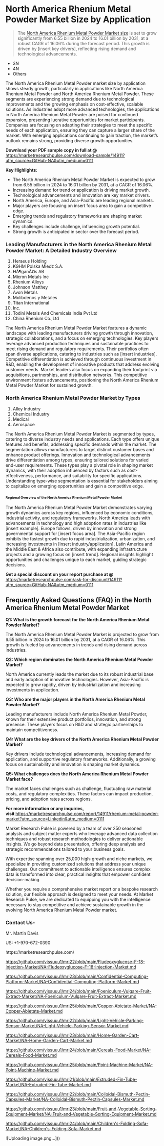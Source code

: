 <h1>North America Rhenium Metal Powder Market&nbsp;Size by Application</h1><blockquote><p>The <a href="https://marketresearchpulse.com/download-sample/14911?utm_source=GitHub-NA&amp;utm_medium=0111">North America Rhenium Metal Powder Market size</a> is set to grow significantly from 6.55 billion in 2024 to 16.01 billion by 2031, at a robust CAGR of 16.06% during the forecast period. This growth is driven by [insert key drivers], reflecting rising demand and technological advancements.</p></blockquote><ul><li>3N<li> 4N<li> Others</li></ul><p>The North America Rhenium Metal Powder market size by application shows steady growth, particularly in applications like North America Rhenium Metal Powder and North America Rhenium Metal Powder. These segments are experiencing strong demand due to technological improvements and the growing emphasis on cost-effective, scalable solutions. As industries adopt more advanced technologies, the applications in North America Rhenium Metal Powder are poised for continued expansion, presenting lucrative opportunities for market participants. Companies are focusing on adapting their strategies to meet the specific needs of each application, ensuring they can capture a larger share of the market. With emerging applications continuing to gain traction, the market’s outlook remains strong, providing diverse growth opportunities.</p><p><strong>Download your PDF sample copy in full at @ </strong><a href="https://marketresearchpulse.com/download-sample/14911?utm_source=GitHub-NA&amp;utm_medium=0111">https://marketresearchpulse.com/download-sample/14911?utm_source=GitHub-NA&amp;utm_medium=0111</a></p><p><strong>Key Highlights: </strong></p><ul><li>The North America Rhenium Metal Powder Market is expected to grow from 6.55 billion in 2024 to 16.01 billion by 2031, at a CAGR of 16.06%.</li><li>Increasing demand for trend or application is driving market growth.</li><li>Technological advancements and innovation are key market drivers.</li><li>North America, Europe, and Asia-Pacific are leading regional markets.</li><li>Major players are focusing on insert focus area to gain a competitive edge.</li><li>Emerging trends and regulatory frameworks are shaping market dynamics.</li><li>Key challenges include challenge, influencing growth potential.</li><li>Strong growth is anticipated in sector over the forecast period.</li></ul><h3>Leading Manufacturers in the North America Rhenium Metal Powder Market: A Detailed Industry Overview</h3><ol><li>Heraeus Holding</li><li>KGHM Polska Miedz S.A.</li><li>HÃ¶ganÃ¤s AB</li><li>Micron Metals Inc</li><li>Rhenium Alloys</li><li>Johnson Matthey</li><li>Avon Metals</li><li>Molibdenos y Metales</li><li>Titan International</li><li>Inc.</li><li>Todini Metals And Chemicals India Pvt Ltd</li><li>China Rhenium Co.,Ltd</li></ol><div class="flex max-w-full flex-col flex-grow"><div class="min-h-8 text-message flex w-full flex-col items-end gap-2 whitespace-normal break-words [.text-message+&amp;]:mt-5" dir="auto" data-message-author-role="assistant" data-message-id="fd8432e4-4910-450d-b182-61b7bfb0a01f" data-message-model-slug="gpt-4o"><div class="flex w-full flex-col gap-1 empty:hidden first:pt-[3px]"><div class="markdown prose w-full break-words dark:prose-invert light"><p>The North America Rhenium Metal Powder Market features a dynamic landscape with leading manufacturers driving growth through innovation, strategic collaborations, and a focus on emerging technologies. Key players leverage advanced production techniques and sustainable practices to meet rising demand and regulatory requirements. Their portfolios often span diverse applications, catering to industries such as [insert industries]. Competitive differentiation is achieved through continuous investment in R&amp;D, enabling the development of innovative products that address evolving customer needs. Market leaders also focus on expanding their footprint via acquisitions, partnerships, and distribution networks. This competitive environment fosters advancements, positioning the North America Rhenium Metal Powder Market for sustained growth.</p></div></div></div></div><h3>North America Rhenium Metal Powder Market by Types</h3><ol><li>Alloy Industry<li> Chemical Industry<li> Medical<li> Aerospace</li></ol><div class="flex max-w-full flex-col flex-grow"><div class="min-h-8 text-message flex w-full flex-col items-end gap-2 whitespace-normal break-words [.text-message+&amp;]:mt-5" dir="auto" data-message-author-role="assistant" data-message-id="084470be-0bb7-4664-bddf-5156b4f41249" data-message-model-slug="gpt-4o-mini"><div class="flex w-full flex-col gap-1 empty:hidden first:pt-[3px]"><div class="markdown prose w-full break-words dark:prose-invert light"><p>The North America Rhenium Metal Powder Market is segmented by types, catering to diverse industry needs and applications. Each type offers unique features and benefits, addressing specific demands within the market. The segmentation allows manufacturers to target distinct customer bases and enhance product offerings. Innovation and technological advancements drive differentiation among types, ensuring tailored solutions for varied end-user requirements. These types play a pivotal role in shaping market dynamics, with their adoption influenced by factors such as cost-effectiveness, performance, and suitability for specific applications. Understanding type-wise segmentation is essential for stakeholders aiming to capitalize on emerging opportunities and gain a competitive edge.</p></div></div></div></div><h3><span style="font-size: 11px;">Regional Overview of the North America Rhenium Metal Powder Market</span></h3><div class="flex max-w-full flex-col flex-grow"><div class="min-h-8 text-message flex w-full flex-col items-end gap-2 whitespace-normal break-words [.text-message+&amp;]:mt-5" dir="auto" data-message-author-role="assistant" data-message-id="e9038762-ce64-4e30-91c9-9bd413514231" data-message-model-slug="gpt-4o-mini"><div class="flex w-full flex-col gap-1 empty:hidden first:pt-[3px]"><div class="markdown prose w-full break-words dark:prose-invert light"><p>The North America Rhenium Metal Powder Market demonstrates varying growth dynamics across key regions, influenced by economic conditions, industrial activity, and regulatory frameworks. North America leads with advancements in technology and high adoption rates in industries like [insert example]. Europe follows, driven by innovation and strong governmental support for [insert focus area]. The Asia-Pacific region exhibits the fastest growth due to rapid industrialization, urbanization, and increasing investments in [insert industry/application]. Latin America and the Middle East &amp; Africa also contribute, with expanding infrastructure projects and a growing focus on [insert trend]. Regional insights highlight opportunities and challenges unique to each market, guiding strategic decisions.</p></div></div></div></div><p><strong>Get a special discount on your report purchase at @ </strong><a href="https://marketresearchpulse.com/ask-for-discount/14911?utm_source=GitHub-NA&amp;utm_medium=0111">https://marketresearchpulse.com/ask-for-discount/14911?utm_source=GitHub-NA&amp;utm_medium=0111</a></p><h2>Frequently Asked Questions (FAQ) in the North America Rhenium Metal Powder Market</h2><p><strong>Q1: What is the growth forecast for the North America Rhenium Metal Powder Market?</strong></p><p>The North America Rhenium Metal Powder Market is projected to grow from 6.55 billion in 2024 to 16.01 billion by 2031, at a CAGR of 16.06%. This growth is fueled by advancements in trends and rising demand across industries.</p><p><strong>Q2: Which region dominates the North America Rhenium Metal Powder Market?</strong></p><p>North America currently leads the market due to its robust industrial base and early adoption of innovative technologies. However, Asia-Pacific is expected to grow rapidly, driven by industrialization and increasing investments in application.</p><p><strong>Q3: Who are the major players in the North America Rhenium Metal Powder Market?</strong></p><p>Leading manufacturers include North America Rhenium Metal Powder, known for their extensive product portfolios, innovation, and strong presence. These players focus on R&amp;D and strategic partnerships to maintain competitiveness.</p><p><strong>Q4: What are the key drivers of the North America Rhenium Metal Powder Market?</strong></p><p>Key drivers include technological advancements, increasing demand for application, and supportive regulatory frameworks. Additionally, a growing focus on sustainability and innovation is shaping market dynamics.</p><p><strong>Q5: What challenges does the North America Rhenium Metal Powder Market face?</strong></p><p>The market faces challenges such as challenge, fluctuating raw material costs, and regulatory complexities. These factors can impact production, pricing, and adoption rates across regions.</p><p><strong>For more information or any inquiries, visit&nbsp;</strong><a href="https://marketresearchpulse.com/report/14911/rhenium-metal-powder-market?utm_source=Linkedin&utm_medium=0111">https://marketresearchpulse.com/report/14911/rhenium-metal-powder-market?utm_source=Linkedin&utm_medium=0111</a></p><p>Market Research Pulse is powered by a team of over 250 seasoned analysts and subject matter experts who leverage advanced data collection techniques and robust research methodologies to deliver actionable insights. We go beyond data presentation, offering deep analysis and strategic recommendations tailored to your business goals.</p><p>With expertise spanning over 25,000 high-growth and niche markets, we specialize in providing customized solutions that address your unique challenges. Our commitment to actionable intelligence ensures complex data is transformed into clear, practical insights that empower confident decision-making.</p><p>Whether you require a comprehensive market report or a bespoke research solution, our flexible approach is designed to meet your needs. At Market Research Pulse, we are dedicated to equipping you with the intelligence necessary to stay competitive and achieve sustainable growth in the evolving North America Rhenium Metal Powder market.</p><h3><strong>Contact Us-</strong></h3><p>Mr. Martin Davis</p><p>US: +1-970-672-0390</p><p>https://marketresearchpulse.com/</p><p><a href="https://github.com/vissuuu1/mri22/blob/main/Fludeoxyglucose-F-18-Injection-Market/NA-Fludeoxyglucose-F-18-Injection-Market.md">https://github.com/vissuuu1/mri22/blob/main/Fludeoxyglucose-F-18-Injection-Market/NA-Fludeoxyglucose-F-18-Injection-Market.md</a></p><p><a href="https://github.com/vissuuu1/mri23/blob/main/Confidential-Computing-Platform-Market/NA-Confidential-Computing-Platform-Market.md">https://github.com/vissuuu1/mri23/blob/main/Confidential-Computing-Platform-Market/NA-Confidential-Computing-Platform-Market.md</a></p><p><a href="https://github.com/vissuuu1/mri24/blob/main/Foeniculum-Vulgare-Fruit-Extract-Market/NA-Foeniculum-Vulgare-Fruit-Extract-Market.md">https://github.com/vissuuu1/mri24/blob/main/Foeniculum-Vulgare-Fruit-Extract-Market/NA-Foeniculum-Vulgare-Fruit-Extract-Market.md</a></p><p><a href="https://github.com/vissuuu1/mri25/blob/main/Copper-Abietate-Market/NA-Copper-Abietate-Market.md">https://github.com/vissuuu1/mri25/blob/main/Copper-Abietate-Market/NA-Copper-Abietate-Market.md</a></p><p><a href="https://github.com/vissuuu1/mri22/blob/main/Light-Vehicle-Parking-Sensor-Market/NA-Light-Vehicle-Parking-Sensor-Market.md">https://github.com/vissuuu1/mri22/blob/main/Light-Vehicle-Parking-Sensor-Market/NA-Light-Vehicle-Parking-Sensor-Market.md</a></p><p><a href="https://github.com/vissuuu1/mri23/blob/main/Home-Garden-Cart-Market/NA-Home-Garden-Cart-Market.md">https://github.com/vissuuu1/mri23/blob/main/Home-Garden-Cart-Market/NA-Home-Garden-Cart-Market.md</a></p><p><a href="https://github.com/vissuuu1/mri24/blob/main/Cereals-Food-Market/NA-Cereals-Food-Market.md">https://github.com/vissuuu1/mri24/blob/main/Cereals-Food-Market/NA-Cereals-Food-Market.md</a></p><p><a href="https://github.com/vissuuu1/mri25/blob/main/Point-Machine-Market/NA-Point-Machine-Market.md">https://github.com/vissuuu1/mri25/blob/main/Point-Machine-Market/NA-Point-Machine-Market.md</a></p><p><a href="https://github.com/vissuuu1/mri21/blob/main/Extruded-Fin-Tube-Market/NA-Extruded-Fin-Tube-Market.md">https://github.com/vissuuu1/mri21/blob/main/Extruded-Fin-Tube-Market/NA-Extruded-Fin-Tube-Market.md</a></p><p><a href="https://github.com/vissuuu1/mri22/blob/main/Colloidal-Bismuth-Pectin-Capsules-Market/NA-Colloidal-Bismuth-Pectin-Capsules-Market.md">https://github.com/vissuuu1/mri22/blob/main/Colloidal-Bismuth-Pectin-Capsules-Market/NA-Colloidal-Bismuth-Pectin-Capsules-Market.md</a></p><p><a href="https://github.com/vissuuu1/mri23/blob/main/Fruit-and-Vegetable-Sorting-Equipment-Market/NA-Fruit-and-Vegetable-Sorting-Equipment-Market.md">https://github.com/vissuuu1/mri23/blob/main/Fruit-and-Vegetable-Sorting-Equipment-Market/NA-Fruit-and-Vegetable-Sorting-Equipment-Market.md</a></p><p><a href="https://github.com/vissuuu1/mri24/blob/main/Children's-Folding-Sofa-Market/NA-Children's-Folding-Sofa-Market.md">https://github.com/vissuuu1/mri24/blob/main/Children's-Folding-Sofa-Market/NA-Children's-Folding-Sofa-Market.md</a></p>
![Uploading image.png…]()
